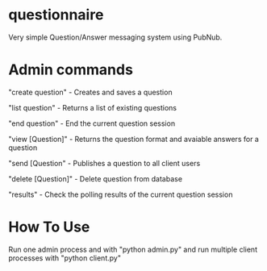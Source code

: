 # questionnaire
Very simple Question/Answer messaging system using PubNub.

# Admin commands

"create question" - Creates and saves a question

"list question" - Returns a list of existing questions

"end question" - End the current question session

"view [Question]" - Returns the question format and avaiable answers for a question

"send [Question" - Publishes a question to all client users

"delete [Question]" - Delete question from database

"results" - Check the polling results of the current question session

# How To Use

Run one admin process and with "python admin.py" and run multiple client processes with "python client.py"


